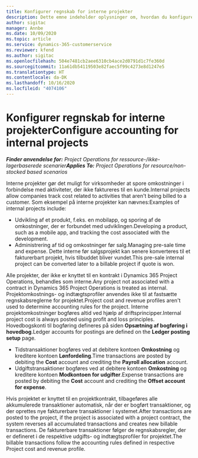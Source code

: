 ```yaml
---
title: Konfigurer regnskab for interne projekter
description: Dette emne indeholder oplysninger om, hvordan du konfigurerer regnskabspraksis for interne projekter i Project Operations.
author: sigitac
manager: Annbe
ms.date: 10/09/2020
ms.topic: article
ms.service: dynamics-365-customerservice
ms.reviewer: kfend
ms.author: sigitac
ms.openlocfilehash: 504e7481cb2aee6310cb4ace2d0791d1c7fe360d
ms.sourcegitcommit: 11a61db54119503e82faec5f99c4273e8d1247e5
ms.translationtype: HT
ms.contentlocale: da-DK
ms.lasthandoff: 10/16/2020
ms.locfileid: "4074106"
---
```

# <a name="configure-accounting-for-internal-projects"></a><span data-ttu-id="df1cb-103">Konfigurer regnskab for interne projekter</span><span class="sxs-lookup"><span data-stu-id="df1cb-103">Configure accounting for internal projects</span></span>

<span data-ttu-id="df1cb-104">_**Finder anvendelse for:** Project Operations for ressource-/ikke-lagerbaserede scenarier_</span><span class="sxs-lookup"><span data-stu-id="df1cb-104">_**Applies To:** Project Operations for resource/non-stocked based scenarios_</span></span>

<span data-ttu-id="df1cb-105">Interne projekter gør det muligt for virksomheder at spore omkostninger i forbindelse med aktiviteter, der ikke faktureres til en kunde.</span><span class="sxs-lookup"><span data-stu-id="df1cb-105">Internal projects allow companies track cost related to activities that aren't being billed to a customer.</span></span> <span data-ttu-id="df1cb-106">Som eksempel på interne projekter kan nævnes:</span><span class="sxs-lookup"><span data-stu-id="df1cb-106">Examples of internal projects include:</span></span>

- <span data-ttu-id="df1cb-107">Udvikling af et produkt, f.eks. en mobilapp, og sporing af de omkostninger, der er forbundet med udviklingen.</span><span class="sxs-lookup"><span data-stu-id="df1cb-107">Developing a product, such as a mobile app, and tracking the cost associated with the development.</span></span>
- <span data-ttu-id="df1cb-108">Administrering af tid og omkostninger før salg.</span><span class="sxs-lookup"><span data-stu-id="df1cb-108">Managing pre-sale time and expense.</span></span> <span data-ttu-id="df1cb-109">Dette interne før salgsprojekt kan senere konverteres til et fakturerbart projekt, hvis tilbuddet bliver vundet.</span><span class="sxs-lookup"><span data-stu-id="df1cb-109">This pre-sale internal project can be converted later to a billable project if quote is won.</span></span>

<span data-ttu-id="df1cb-110">Alle projekter, der ikke er knyttet til en kontrakt i Dynamics 365 Project Operations, behandles som interne.</span><span class="sxs-lookup"><span data-stu-id="df1cb-110">Any project not associated with a contract in Dynamics 365 Project Operations is treated as internal.</span></span> <span data-ttu-id="df1cb-111">Projektomkostnings- og indtægtsprofiler anvendes ikke til at fastsætte regnskabsreglerne for projektet.</span><span class="sxs-lookup"><span data-stu-id="df1cb-111">Project cost and revenue profiles aren't used to determine accounting rules for the project.</span></span> <span data-ttu-id="df1cb-112">Interne projektomkostninger bogføres altid ved hjælp af driftsprincipper.</span><span class="sxs-lookup"><span data-stu-id="df1cb-112">Internal project cost is always posted using profit and loss principles.</span></span> <span data-ttu-id="df1cb-113">Hovedbogskonti til bogføring defineres på siden **Opsætning af bogføring i hovedbog**.</span><span class="sxs-lookup"><span data-stu-id="df1cb-113">Ledger accounts for postings are defined on the **Ledger posting setup** page.</span></span>

- <span data-ttu-id="df1cb-114">Tidstransaktioner bogføres ved at debitere kontoen **Omkostning** og kreditere kontoen **Lønfordeling**.</span><span class="sxs-lookup"><span data-stu-id="df1cb-114">Time transactions are posted by debiting the **Cost** account and crediting the **Payroll allocation** account.</span></span>
- <span data-ttu-id="df1cb-115">Udgiftstransaktioner bogføres ved at debitere kontoen **Omkostning** og kreditere kontoen **Modkontoen for udgifter**.</span><span class="sxs-lookup"><span data-stu-id="df1cb-115">Expense transactions are posted by debiting the **Cost** account and crediting the **Offset account for expense**.</span></span>

<span data-ttu-id="df1cb-116">Hvis projektet er knyttet til en projektkontrakt, tilbageføres alle akkumulerede transaktioner automatisk, når der er bogført transaktioner, og der oprettes nye fakturerbare transaktioner i systemet.</span><span class="sxs-lookup"><span data-stu-id="df1cb-116">After transactions are posted to the project, if the project is associated with a project contract, the system reverses all accumulated transactions and creates new billable transactions.</span></span> <span data-ttu-id="df1cb-117">De fakturerbare transaktioner følger de regnskabsregler, der er defineret i de respektive udgifts- og indtægtsprofiler for projektet.</span><span class="sxs-lookup"><span data-stu-id="df1cb-117">The billable transactions follow the accounting rules defined in respective Project cost and revenue profile.</span></span>


